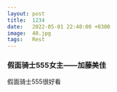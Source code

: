 ```yaml
---
layout: post
title:  1234
date:   2022-05-01 22:40:00 +0300
image:  40.jpg
tags:   Rest
---
```



### 假面骑士555女主——加藤美佳
假面骑士555很好看

